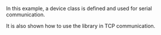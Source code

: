 In this example, a device class is defined and used for serial communication.

It is also shown how to use the library in TCP communication.